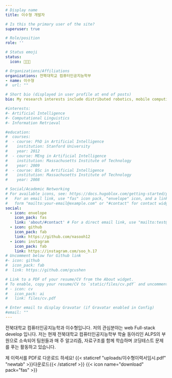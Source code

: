 ```yaml
---
# Display name
title: 이수형 개발자

# Is this the primary user of the site?
superuser: true

# Role/position
role: ''

# Status emoji
status:
  icon: 🧑🏼‍💻

# Organizations/Affiliations
organizations: 전북대학교 컴퓨터인공지능학부
- name: 이수형
#  url: ""

# Short bio (displayed in user profile at end of posts)
bio: My research interests include distributed robotics, mobile computing and programmable matter.

#interests:
#- Artificial Intelligence
#- Computational Linguistics
#- Information Retrieval

#education:
#  courses:
#  - course: PhD in Artificial Intelligence
#    institution: Stanford University
#    year: 2012
#  - course: MEng in Artificial Intelligence
#    institution: Massachusetts Institute of Technology
#    year: 2009
#  - course: BSc in Artificial Intelligence
#    institution: Massachusetts Institute of Technology
#    year: 2008

# Social/Academic Networking
# For available icons, see: https://docs.hugoblox.com/getting-started/page-builder/#icons
#   For an email link, use "fas" icon pack, "envelope" icon, and a link in the
#   form "mailto:your-email@example.com" or "#contact" for contact widget.
social:
  - icon: envelope
    icon_pack: fas
    link: 'about/#contact' # For a direct email link, use "mailto:test@example.org".
  - icon: github
    icon_pack: fab
    link: https://github.com/nasooh12
  - icon: instagram
    icon_pack: fab
    link: https://instagram.com/soo_h.17
# Uncomment below for Github link
#- icon: github
#  icon_pack: fab
#  link: https://github.com/gcushen

# Link to a PDF of your resume/CV from the About widget.
# To enable, copy your resume/CV to `static/files/cv.pdf` and uncomment the lines below.
# - icon: cv
#   icon_pack: ai
#   link: files/cv.pdf

# Enter email to display Gravatar (if Gravatar enabled in Config)
#email: ""
---
```


전북대학교 컴퓨터인공지능학과 이수형입니다. 저의 관심분야는 web Full-stack develop 입니다. 저는 현재 전북대학교 컴퓨터인공지능학부 학술 동아리인 ALPS의 부원으로 소속되어 팀원들과 매 주 알고리즘, 자료구조를 함께 학습하며 코딩테스트 문제를 푸는 활동하고 있습니다. 

제 이력서를 PDF로 다운로드 하세요! {{< staticref "uploads/이수형이력서임시.pdf" "newtab" >}}다운로드{{< /staticref >}} {{< icon name="download" pack="fas" >}}
